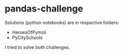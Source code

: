 # pandas-challenge

Solutions (python notebooks) are in respective folders: 
- HeroesOfPymoli
- PyCitySchools

I tried to solve both challenges.
